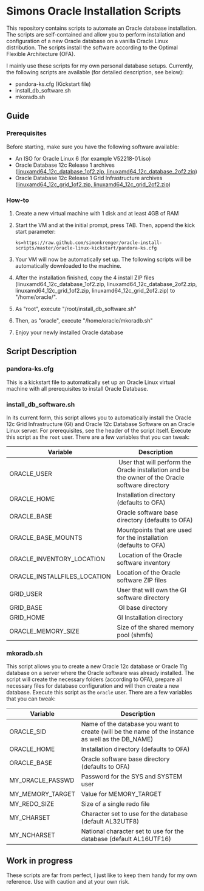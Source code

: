 # Simons Oracle Installation Scripts
This repository contains scripts to automate an Oracle database installation. The scripts are self-contained and allow you to perform installation and configuration of a new Oracle database on a vanilla Oracle Linux distribution. The scripts install the software according to the Optimal Flexible Architecture (OFA).

I mainly use these scripts for my own personal database setups. Currently, the following scripts are available (for detailed description, see below):
* pandora-ks.cfg (Kickstart file)
* install_db_software.sh
* mkoradb.sh

## Guide
### Prerequisites
Before starting, make sure you have the following software available:
* An ISO for Oracle Linux 6 (for example V52218-01.iso)
* Oracle Database 12c Release 1 archives ([linuxamd64_12c_database_1of2.zip, linuxamd64_12c_database_2of2.zip](http://www.oracle.com/technetwork/database/enterprise-edition/downloads/database12c-linux-download-2240591.html))
* Oracle Database 12c Release 1 Grid Infrastructure archives ([linuxamd64_12c_grid_1of2.zip, linuxamd64_12c_grid_2of2.zip](http://www.oracle.com/technetwork/database/enterprise-edition/downloads/database12c-linux-download-2240591.html))

### How-to
1. Create a new virtual machine with 1 disk and at least 4GB of RAM
2. Start the VM and at the initial prompt, press TAB. Then, append the kick start parameter:

	`ks=https://raw.github.com/simonkrenger/oracle-install-scripts/master/oracle-linux-kickstart/pandora-ks.cfg`

3. Your VM will now be automatically set up. The following scripts will be automatically downloaded to the machine.
4. After the installation finished, copy the 4 install ZIP files (linuxamd64_12c_database_1of2.zip, linuxamd64_12c_database_2of2.zip, linuxamd64_12c_grid_1of2.zip, linuxamd64_12c_grid_2of2.zip) to "/home/oracle/".
5. As "root", execute "/root/install_db_software.sh"
6. Then, as "oracle", execute "/home/oracle/mkoradb.sh"
7. Enjoy your newly installed Oracle database

## Script Description
### pandora-ks.cfg
This is a kickstart file to automatically set up an Oracle Linux virtual machine with all prerequisites to install Oracle Database.

### install_db_software.sh
In its current form, this script allows you to automatically install the Oracle 12c Grid Infrastructure (GI) and Oracle 12c Database Software on an Oracle Linux server. For prerequisites, see the header of the script itself. Execute this script as the `root` user. There are a few variables that you can tweak:

Variable | Description
--- | ---
ORACLE_USER | User that will perform the Oracle installation and be the owner of the Oracle software directory
ORACLE_HOME | Installation directory (defaults to OFA)
ORACLE_BASE | Oracle software base directory (defaults to OFA)
ORACLE_BASE_MOUNTS | Mountpoints that are used for the installation (defaults to OFA)
ORACLE_INVENTORY_LOCATION | Location of the Oracle software inventory
ORACLE_INSTALLFILES_LOCATION | Location of the Oracle software ZIP files
GRID_USER | User that will own the GI software directory
GRID_BASE | GI base directory
GRID_HOME | GI Installation directory
ORACLE_MEMORY_SIZE | Size of the shared memory pool (shmfs)

### mkoradb.sh
This script allows you to create a new Oracle 12c database or Oracle 11g database on a server where the Oracle software was already installed. The script will create the necessary folders (according to OFA), prepare all necessary files for database configuration and will then create a new database. Execute this script as the `oracle` user. There are a few variables that you can tweak:

Variable | Description
--- | ---
ORACLE_SID | Name of the database you want to create (will be the name of the instance as well as the DB_NAME)
ORACLE_HOME | Installation directory (defaults to OFA)
ORACLE_BASE | Oracle software base directory (defaults to OFA)
MY_ORACLE_PASSWD | Password for the SYS and SYSTEM user
MY_MEMORY_TARGET | Value for MEMORY_TARGET
MY_REDO_SIZE | Size of a single redo file
MY_CHARSET | Character set to use for the database (default AL32UTF8)
MY_NCHARSET | National character set to use for the database (default AL16UTF16)

## Work in progress
These scripts are far from perfect, I just like to keep them handy for my own reference. Use with caution and at your own risk.
